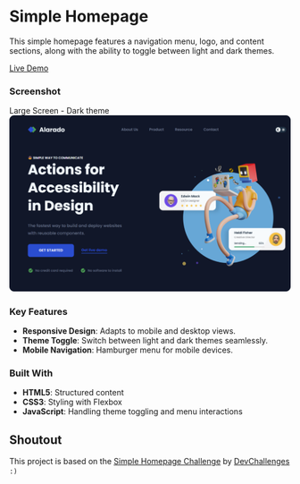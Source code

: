 # Simple Homepage

This simple homepage features a navigation menu, logo, and content sections, along with the ability to toggle between light and dark themes.

[Live Demo](https://arman-anm.github.io/Simple-Homepage)

### Screenshot

Large Screen - Dark theme
![Large Screen - Dark theme](./assets/screenshot.png)

### Key Features

- **Responsive Design**: Adapts to mobile and desktop views.
- **Theme Toggle**: Switch between light and dark themes seamlessly.
- **Mobile Navigation**: Hamburger menu for mobile devices.

### Built With

- **HTML5**: Structured content
- **CSS3**: Styling with Flexbox
- **JavaScript**: Handling theme toggling and menu interactions
 
## Shoutout
This project is based on the [Simple Homepage Challenge](https://devchallenges.io/challenge/simple-hompage-alarado) by [DevChallenges](https://devchallenges.io/)  `:)`